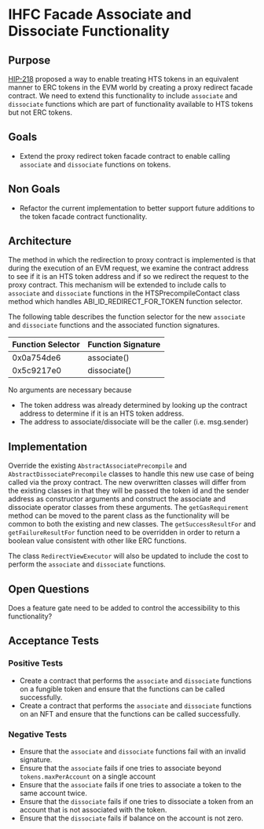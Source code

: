 # IHFC Facade Associate and Dissociate Functionality

## Purpose

[HIP-218](https://hips.hedera.com/hip/hip-218) proposed a way to enable treating HTS tokens in an equivalent manner
to ERC tokens in the EVM world by creating a proxy redirect facade contract.  We need to extend 
this functionality to include `associate` and `dissociate` functions which are part of functionality available to HTS tokens
but not ERC tokens.

## Goals

- Extend the proxy redirect token facade contract to enable calling `associate` and `dissociate` functions on tokens.

## Non Goals

- Refactor the current implementation to better support future additions to the token facade contract functionality.

## Architecture

The method in which the redirection to proxy contract is implemented is that during the execution of an EVM request, we examine the contract address to see
if it is an HTS token address and if so we redirect the request to the proxy contract.  This mechanism will be extended to include
calls to `associate` and `dissociate` functions in the HTSPrecompileContact class method which handles ABI_ID_REDIRECT_FOR_TOKEN function selector.

The following table describes the function selector for the new `associate` and `dissociate` functions and the associated function signatures.

| Function Selector | Function Signature |
|-------------------|--------------------|
| 0x0a754de6        | associate()        |
| 0x5c9217e0        | dissociate()       |

No arguments are necessary because 
- The token address was already determined by looking up the contract address to determine if it is an HTS token address.
- The address to associate/dissociate will be the caller (i.e. msg.sender)

## Implementation

Override the existing `AbstractAssociatePrecompile` and `AbstractDissociatePrecompile` classes to handle this new use case
of being called via the proxy contract.  The new overwritten classes will differ from the existing classes in that they will
be passed the token id and the sender address as constructor arguments and construct the associate and dissociate operator 
classes from these arguments.  The `getGasRequirement` method can be moved to the parent class as the functionality will be
common to both the existing and new classes. The `getSuccessResultFor` and `getFailureResultFor` function need to be overridden
in order to return a boolean value consistent with other like ERC functions.

The class `RedirectViewExecutor` will also be updated to include the cost to perform the `associate` and `dissociate` functions.

## Open Questions

Does a feature gate need to be added to control the accessibility to this functionality?

## Acceptance Tests

### Positive Tests
- Create a contract that performs the `associate` and `dissociate` functions on a fungible token and ensure that the functions can be called successfully.
- Create a contract that performs the `associate` and `dissociate` functions on an NFT and ensure that the functions can be called successfully.

### Negative Tests
- Ensure that the `associate` and `dissociate` functions fail with an invalid signature.
- Ensure that the `associate` fails if one tries to associate beyond `tokens.maxPerAccount` on a single account
- Ensure that the `associate` fails if one tries to associate a token to the same account twice.
- Ensure that the `dissociate` fails if one tries to dissociate a token from an account that is not associated with the token.
- Ensure that the `dissociate` fails if balance on the account is not zero.